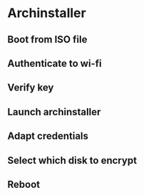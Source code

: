 # Archinstaller

## Boot from ISO file

## Authenticate to wi-fi

## Verify key

## Launch archinstaller

## Adapt credentials

## Select which disk to encrypt

## Reboot
